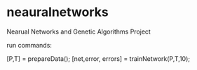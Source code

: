 # neauralnetworks
Nearual Networks and Genetic Algorithms Project

run commands:

[P,T] = prepareData();
[net,error, errors] = trainNetwork(P,T,10);
